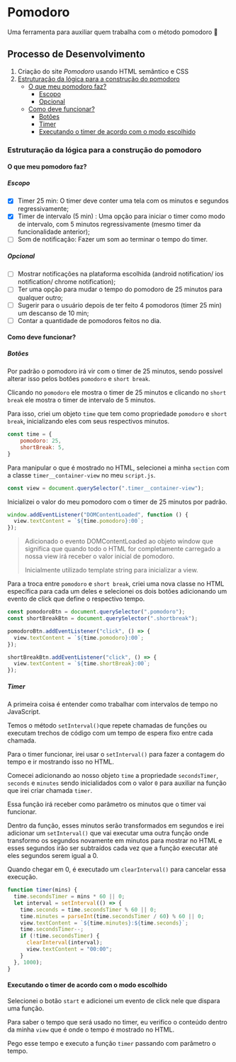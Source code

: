 # Pomodoro

Uma ferramenta para auxiliar quem trabalha com o método pomodoro 🍎

## Processo de Desenvolvimento

1. Criação do site *Pomodoro* usando HTML semântico e CSS
2. [Estruturação da lógica para a construção do pomodoro](#estruturação-da-lógica-para-a-construção-do-pomodoro)
    - [O que meu pomodoro faz?](#o-que-meu-pomodoro-faz)
        - [Escopo](#escopo)
        - [Opcional](#opcional)
    - [Como deve funcionar?](#como-deve-funcionar)
        - [Botões](#botões)
        - [Timer](#timer)
        - [Executando o timer de acordo com o modo escolhido](#executando-o-timer-de-acordo-com-o-modo-escolhido)

### Estruturação da lógica para a construção do pomodoro

#### O que meu pomodoro faz?

##### Escopo

- [x] Timer 25 min: O timer deve conter uma tela com os minutos e segundos regressivamente;
- [x] Timer de intervalo (5 min) : Uma opção para iniciar o timer como modo de intervalo, com 5 minutos regressivamente (mesmo timer da funcionalidade anterior);
- [ ] Som de notificação:  Fazer um som ao terminar o tempo do timer.

##### Opcional

- [ ] Mostrar notificações na plataforma escolhida (android notification/ ios notification/ chrome notification);
- [ ] Ter uma opção para mudar o tempo do pomodoro de 25 minutos para qualquer outro;
- [ ] Sugerir para o usuário depois de ter feito 4 pomodoros (timer 25 min) um descanso de  10 min;
- [ ] Contar a quantidade de pomodoros feitos no dia.

#### Como deve funcionar?

##### Botões

Por padrão o pomodoro irá vir com o timer de 25 minutos, sendo possível alterar isso pelos botões `pomodoro` e `short break`.

Clicando no `pomodoro` ele mostra o timer de 25 minutos e clicando no `short break` ele mostra o timer de intervalo de 5 minutos.

Para isso, criei um objeto `time` que tem como propriedade `pomodoro` e `short break`, inicializando eles com seus respectivos minutos.

```javascript
const time = {
    pomodoro: 25,
    shortBreak: 5,
}
```

Para manipular o que é mostrado no HTML, selecionei a minha `section` com a classe `timer__container-view` no meu `script.js`.

```javascript
const view = document.querySelector(".timer__container-view");
```

Inicializei o valor do meu pomodoro com o timer de 25 minutos por padrão.

```javascript
window.addEventListener("DOMContentLoaded", function () {
  view.textContent = `${time.pomodoro}:00`;
});
```

> Adicionado o evento DOMContentLoaded ao objeto window que significa que quando todo o HTML for completamente carregado a nossa view irá receber o valor inicial de pomodoro.
>
> Inicialmente utilizado template string para inicializar a view.

Para a troca entre `pomodoro` e `short break`, criei uma nova classe no HTML específica para cada um deles e selecionei os dois botões adicionando um evento de click que define o respectivo tempo.

```javascript
const pomodoroBtn = document.querySelector(".pomodoro");
const shortBreakBtn = document.querySelector(".shortbreak");

pomodoroBtn.addEventListener("click", () => {
  view.textContent = `${time.pomodoro}:00`;
});

shortBreakBtn.addEventListener("click", () => {
  view.textContent = `${time.shortBreak}:00`;
});
```

##### Timer

A primeira coisa é entender como trabalhar com intervalos de tempo no JavaScript.

Temos o método `setInterval()`que repete chamadas de funções ou executam trechos de código com um tempo de espera fixo entre cada chamada.

Para o timer funcionar, irei usar o `setInterval()` para fazer a contagem do tempo e ir mostrando isso no HTML.

Comecei adicionando ao nosso objeto `time` a propriedade `secondsTimer`, `seconds` e `minutes` sendo inicialidados com o valor `0` para auxiliar na função que irei criar chamada `timer`.

Essa função irá receber como parâmetro os minutos que o timer vai funcionar.

Dentro da função, esses minutos serão transformados em segundos e irei adicionar um `setInterval()` que vai executar uma outra função onde transformo os segundos novamente em minutos para mostrar no HTML e esses segundos irão ser subtraídos cada vez que a função executar até eles segundos serem igual a 0.

Quando chegar em 0, é executado um `clearInterval()` para cancelar essa execução.

```javascript
function timer(mins) {
  time.secondsTimer = mins * 60 || 0;
  let interval = setInterval(() => {
    time.seconds = time.secondsTimer % 60 || 0;
    time.minutes = parseInt(time.secondsTimer / 60) % 60 || 0;
    view.textContent = `${time.minutes}:${time.seconds}`;
    time.secondsTimer--;
    if (!time.secondsTimer) {
      clearInterval(interval);
      view.textContent = "00:00";
    }
  }, 1000);
}
```

#### Executando o timer de acordo com o modo escolhido

Selecionei o botão `start` e adicionei um evento de click nele que dispara uma função.

Para saber o tempo que será usado no timer, eu verifico o conteúdo dentro da minha `view` que é onde o tempo é mostrado no HTML.

Pego esse tempo e executo a função `timer` passando com parâmetro o tempo.
